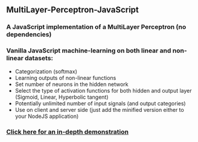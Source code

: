## MultiLayer-Perceptron-JavaScript
### A JavaScript implementation of a MultiLayer Perceptron (no dependencies)

### Vanilla JavaScript machine-learning on both linear and non-linear datasets:

* Categorization (softmax)
* Learning outputs of non-linear functions
* Set number of neurons in the hidden network
* Select the type of activation functions for both hidden and output layer (Sigmoid, Linear, Hyperbolic tangent)
* Potentially unlimited number of input signals (and output categories)
* Use on client and server side (just add the minified version either to your NodeJS application)

### [Click here for an in-depth demonstration](http://www.actorcritic.sk/agents/mlp)
